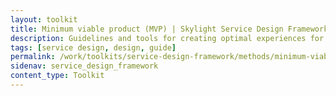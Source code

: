 ```yaml
---
layout: toolkit
title: Minimum viable product (MVP) | Skylight Service Design Framework
description: Guidelines and tools for creating optimal experiences for both users and your organization.
tags: [service design, design, guide]
permalink: /work/toolkits/service-design-framework/methods/minimum-viable-product/
sidenav: service_design_framework
content_type: Toolkit
---
```


